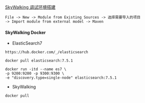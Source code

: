 [SkyWalking 调试环境搭建](https://www.jianshu.com/p/01b72a09444b)
```text
File -> New -> Module from Existing Sources -> 选择需要导入的项目
-> Import module from external model -> Maven
```
#### SkyWalking Docker
- ElasticSearch7
```shell
https://hub.docker.com/_/elasticsearch

docker pull elasticsearch:7.5.1

docker run -itd --name es7 \
-p 9200:9200 -p 9300:9300 \
-e "discovery.type=single-node" elasticsearch:7.5.1
```

- SkyWalking
```shell
docker pull 
```
